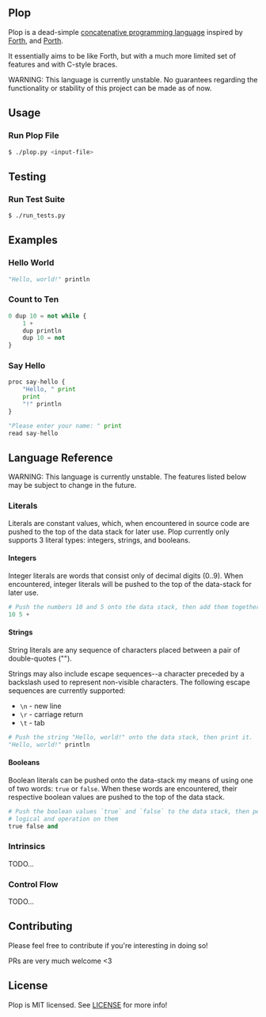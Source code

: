 ## Plop

Plop is a dead-simple
[concatenative programming language](https://en.wikipedia.org/wiki/Concatenative_programming_language)
inspired by [Forth](https://www.forth.com/forth/),
and [Porth](https://gitlab.com/tsoding/porth).

It essentially aims to be like Forth, but with a much more limited set of features and with C-style braces.

WARNING: This language is currently unstable. No guarantees regarding the functionality or stability of this project can be made as of now.

## Usage

### Run Plop File

```bash
$ ./plop.py <input-file>
```

## Testing

### Run Test Suite

```bash
$ ./run_tests.py
```

## Examples

### Hello World

```py
"Hello, world!" println
```

### Count to Ten

```py
0 dup 10 = not while {
    1 +
    dup println
    dup 10 = not
}
```

### Say Hello

```py
proc say-hello {
    "Hello, " print
    print
    "!" println
}

"Please enter your name: " print
read say-hello
```

## Language Reference

WARNING: This language is currently unstable. The features listed below may be subject to change in the future.

### Literals

Literals are constant values, which, when encountered in source code are pushed
to the top of the data stack for later use. Plop currently only supports 3
literal types: integers, strings, and booleans.

#### Integers

Integer literals are words that consist only of decimal digits (0..9). When
encountered, integer literals will be pushed to the top of the data-stack for
later use.

```py
# Push the numbers 10 and 5 onto the data stack, then add them together. 
10 5 +
```

#### Strings

String literals are any sequence of characters placed between a pair of 
double-quotes ("").

Strings may also include escape sequences--a character preceded by a backslash
used to represent non-visible characters. The following escape sequences are
currently supported:

- `\n` - new line
- `\r` - carriage return
- `\t` - tab

```py
# Push the string "Hello, world!" onto the data stack, then print it.
"Hello, world!" println
```

#### Booleans

Boolean literals can be pushed onto the data-stack my means of using one of two
words: `true` or `false`. When these words are encountered, their respective
boolean values are pushed to the top of the data stack.

```py
# Push the boolean values `true` and `false` to the data stack, then perform a
# logical and operation on them
true false and
```

### Intrinsics

TODO...

### Control Flow

TODO...

## Contributing

Please feel free to contribute if you're interesting in doing so!

PRs are very much welcome <3

## License

Plop is MIT licensed. See [LICENSE](LICENSE) for more info!
